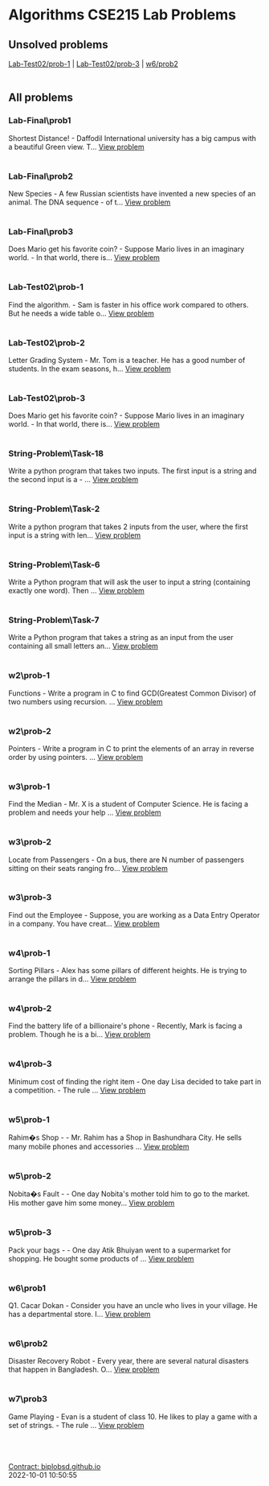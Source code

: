 # Algorithms CSE215 Lab Problems<br>

## Unsolved problems <br>
[Lab-Test02/prob-1](Lab-Test02/prob-1) | [Lab-Test02/prob-3](Lab-Test02/prob-3) | [w6/prob2](w6/prob2) <br><br>

## All problems <br>

### Lab-Final\prob1<br>
Shortest Distance! - Daffodil International university has a big campus with a beautiful Green view. T...
[View problem](Lab-Final/prob1)<br><br>

### Lab-Final\prob2<br>
New Species - A few Russian scientists have invented a new species of an animal. The DNA sequence - of t...
[View problem](Lab-Final/prob2)<br><br>

### Lab-Final\prob3<br>
Does Mario get his favorite coin? - Suppose Mario lives in an imaginary world. - In that world, there is...
[View problem](Lab-Final/prob3)<br><br>

### Lab-Test02\prob-1<br>
Find the algorithm. - Sam is faster in his office work compared to others. But he needs a wide table o...
[View problem](Lab-Test02/prob-1)<br><br>

### Lab-Test02\prob-2<br>
Letter Grading System - Mr. Tom is a teacher. He has a good number of students. In the exam seasons, h...
[View problem](Lab-Test02/prob-2)<br><br>

### Lab-Test02\prob-3<br>
Does Mario get his favorite coin? - Suppose Mario lives in an imaginary world. - In that world, there is...
[View problem](Lab-Test02/prob-3)<br><br>

### String-Problem\Task-18<br>
Write a python program that takes two inputs. The first input is a string and the second input is a - ...
[View problem](String-Problem/Task-18)<br><br>

### String-Problem\Task-2<br>
Write a python program that takes 2 inputs from the user, where the first input is a string with len...
[View problem](String-Problem/Task-2)<br><br>

### String-Problem\Task-6<br>
Write a Python program that will ask the user to input a string (containing exactly one word). Then ...
[View problem](String-Problem/Task-6)<br><br>

### String-Problem\Task-7<br>
Write a Python program that takes a string as an input from the user containing all small letters an...
[View problem](String-Problem/Task-7)<br><br>

### w2\prob-1<br>
Functions - Write a program in C to find GCD(Greatest Common Divisor) of two numbers using recursion. ...
[View problem](w2/prob-1)<br><br>

### w2\prob-2<br>
Pointers - Write a program in C to print the elements of an array in reverse order by using pointers. ...
[View problem](w2/prob-2)<br><br>

### w3\prob-1<br>
Find the Median - Mr. X is a student of Computer Science. He is facing a problem and  needs your help ...
[View problem](w3/prob-1)<br><br>

### w3\prob-2<br>
Locate from Passengers - On a bus, there are N number of passengers sitting on their seats ranging fro...
[View problem](w3/prob-2)<br><br>

### w3\prob-3<br>
Find out the Employee - Suppose, you are working as a Data Entry Operator in a company. You have creat...
[View problem](w3/prob-3)<br><br>

### w4\prob-1<br>
Sorting Pillars - Alex has some pillars of different heights. He is trying to arrange the pillars in d...
[View problem](w4/prob-1)<br><br>

### w4\prob-2<br>
Find the battery life of a billionaire's phone - Recently, Mark is facing a problem. Though he is a bi...
[View problem](w4/prob-2)<br><br>

### w4\prob-3<br>
Minimum cost of finding the right item - One day Lisa decided to take part in a competition. - The rule ...
[View problem](w4/prob-3)<br><br>

### w5\prob-1<br>
Rahim�s Shop -  - Mr. Rahim has a Shop in Bashundhara City. He sells many mobile phones and accessories ...
[View problem](w5/prob-1)<br><br>

### w5\prob-2<br>
Nobita�s Fault -  - One day Nobita's mother told him to go to the market. His mother gave him some money...
[View problem](w5/prob-2)<br><br>

### w5\prob-3<br>
Pack your bags -  - One day Atik Bhuiyan went to a supermarket for shopping. He bought some products of ...
[View problem](w5/prob-3)<br><br>

### w6\prob1<br>
Q1. Cacar Dokan - Consider you have an uncle who lives in your village. He has a departmental store. I...
[View problem](w6/prob1)<br><br>

### w6\prob2<br>
Disaster Recovery Robot - Every year, there are several natural disasters that happen in Bangladesh. O...
[View problem](w6/prob2)<br><br>

### w7\prob3<br>
Game Playing - Evan is a student of class 10. He likes to play a game with a set of strings. - The rule ...
[View problem](w7/prob3)<br><br>



<br><br>[Contract: biplobsd.github.io](https://biplobsd.github.io) <br>
 2022-10-01 10:50:55
